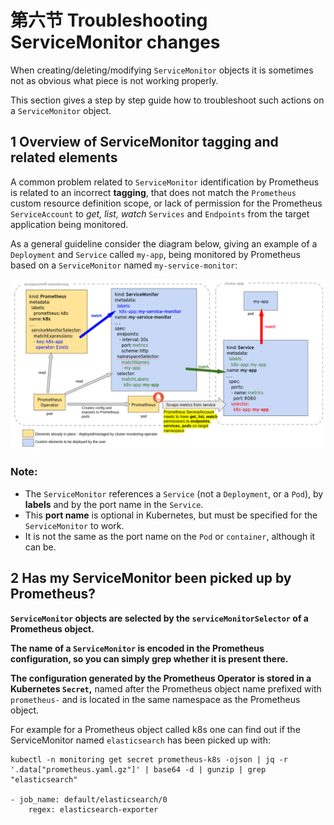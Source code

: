 # **第六节 Troubleshooting ServiceMonitor changes**

When creating/deleting/modifying `ServiceMonitor` objects it is sometimes not as obvious what piece is not working properly. 

This section gives a step by step guide how to troubleshoot such actions on a `ServiceMonitor` object.

## **1 Overview of ServiceMonitor tagging and related elements**

A common problem related to `ServiceMonitor` identification by Prometheus is related to an incorrect **tagging**, that does not match the `Prometheus` custom resource definition scope, or lack of permission for the Prometheus `ServiceAccount` to *get, list, watch* `Services` and `Endpoints` from the target application being monitored. 

As a general guideline consider the diagram below, giving an example of a `Deployment` and `Service` called `my-app`, being monitored by Prometheus based on a `ServiceMonitor` named `my-service-monitor`:

![Alt Image Text](../images/32_1.png "Headline image")

### **Note:** 

* The `ServiceMonitor` references a `Service` (not a `Deployment`, or a `Pod`), by **labels** and by the port name in the `Service`. 
* This **port name** is optional in Kubernetes, but must be specified for the `ServiceMonitor` to work. 
* It is not the same as the port name on the `Pod` or `container`, although it can be.

## **2 Has my ServiceMonitor been picked up by Prometheus?**


**`ServiceMonitor` objects are selected by the `serviceMonitorSelector` of a Prometheus object.**

**The name of a `ServiceMonitor` is encoded in the Prometheus configuration, so you can simply grep whether it is present there.** 

**The configuration generated by the Prometheus Operator is stored in a Kubernetes `Secret`,** named after the Prometheus object name prefixed with `prometheus-` and is located in the same namespace as the Prometheus object. 

For example for a Prometheus object called k8s one can find out if the ServiceMonitor named `elasticsearch` has been picked up with:

```
kubectl -n monitoring get secret prometheus-k8s -ojson | jq -r '.data["prometheus.yaml.gz"]' | base64 -d | gunzip | grep "elasticsearch"

- job_name: default/elasticsearch/0
    regex: elasticsearch-exporter
```
